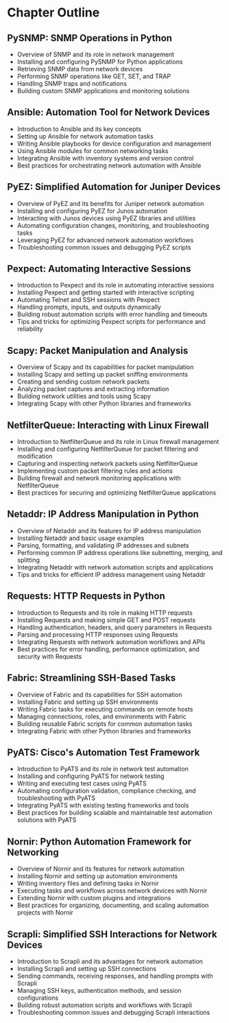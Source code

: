 # Chapter Outline

## PySNMP: SNMP Operations in Python

- Overview of SNMP and its role in network management
- Installing and configuring PySNMP for Python applications
- Retrieving SNMP data from network devices
- Performing SNMP operations like GET, SET, and TRAP
- Handling SNMP traps and notifications
- Building custom SNMP applications and monitoring solutions

## Ansible: Automation Tool for Network Devices

- Introduction to Ansible and its key concepts
- Setting up Ansible for network automation tasks
- Writing Ansible playbooks for device configuration and management
- Using Ansible modules for common networking tasks
- Integrating Ansible with inventory systems and version control
- Best practices for orchestrating network automation with Ansible

## PyEZ: Simplified Automation for Juniper Devices

- Overview of PyEZ and its benefits for Juniper network automation
- Installing and configuring PyEZ for Junos automation
- Interacting with Junos devices using PyEZ libraries and utilities
- Automating configuration changes, monitoring, and troubleshooting tasks
- Leveraging PyEZ for advanced network automation workflows
- Troubleshooting common issues and debugging PyEZ scripts

## Pexpect: Automating Interactive Sessions

- Introduction to Pexpect and its role in automating interactive sessions
- Installing Pexpect and getting started with interactive scripting
- Automating Telnet and SSH sessions with Pexpect
- Handling prompts, inputs, and outputs dynamically
- Building robust automation scripts with error handling and timeouts
- Tips and tricks for optimizing Pexpect scripts for performance and reliability

## Scapy: Packet Manipulation and Analysis

- Overview of Scapy and its capabilities for packet manipulation
- Installing Scapy and setting up packet sniffing environments
- Creating and sending custom network packets
- Analyzing packet captures and extracting information
- Building network utilities and tools using Scapy
- Integrating Scapy with other Python libraries and frameworks

## NetfilterQueue: Interacting with Linux Firewall

- Introduction to NetfilterQueue and its role in Linux firewall management
- Installing and configuring NetfilterQueue for packet filtering and modification
- Capturing and inspecting network packets using NetfilterQueue
- Implementing custom packet filtering rules and actions
- Building firewall and network monitoring applications with NetfilterQueue
- Best practices for securing and optimizing NetfilterQueue applications

## Netaddr: IP Address Manipulation in Python

- Overview of Netaddr and its features for IP address manipulation
- Installing Netaddr and basic usage examples
- Parsing, formatting, and validating IP addresses and subnets
- Performing common IP address operations like subnetting, merging, and splitting
- Integrating Netaddr with network automation scripts and applications
- Tips and tricks for efficient IP address management using Netaddr

## Requests: HTTP Requests in Python

- Introduction to Requests and its role in making HTTP requests
- Installing Requests and making simple GET and POST requests
- Handling authentication, headers, and query parameters in Requests
- Parsing and processing HTTP responses using Requests
- Integrating Requests with network automation workflows and APIs
- Best practices for error handling, performance optimization, and security with Requests

## Fabric: Streamlining SSH-Based Tasks

- Overview of Fabric and its capabilities for SSH automation
- Installing Fabric and setting up SSH environments
- Writing Fabric tasks for executing commands on remote hosts
- Managing connections, roles, and environments with Fabric
- Building reusable Fabric scripts for common automation tasks
- Integrating Fabric with other Python libraries and frameworks

## PyATS: Cisco's Automation Test Framework

- Introduction to PyATS and its role in network test automation
- Installing and configuring PyATS for network testing
- Writing and executing test cases using PyATS
- Automating configuration validation, compliance checking, and troubleshooting with PyATS
- Integrating PyATS with existing testing frameworks and tools
- Best practices for building scalable and maintainable test automation solutions with PyATS

## Nornir: Python Automation Framework for Networking

- Overview of Nornir and its features for network automation
- Installing Nornir and setting up automation environments
- Writing inventory files and defining tasks in Nornir
- Executing tasks and workflows across network devices with Nornir
- Extending Nornir with custom plugins and integrations
- Best practices for organizing, documenting, and scaling automation projects with Nornir

## Scrapli: Simplified SSH Interactions for Network Devices

- Introduction to Scrapli and its advantages for network automation
- Installing Scrapli and setting up SSH connections
- Sending commands, receiving responses, and handling prompts with Scrapli
- Managing SSH keys, authentication methods, and session configurations
- Building robust automation scripts and workflows with Scrapli
- Troubleshooting common issues and debugging Scrapli interactions

